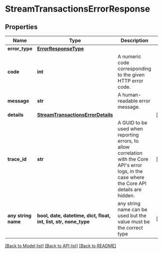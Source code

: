 # StreamTransactionsErrorResponse


## Properties
Name | Type | Description | Notes
------------ | ------------- | ------------- | -------------
**error_type** | [**ErrorResponseType**](ErrorResponseType.md) |  | 
**code** | **int** | A numeric code corresponding to the given HTTP error code. | 
**message** | **str** | A human-readable error message. | 
**details** | [**StreamTransactionsErrorDetails**](StreamTransactionsErrorDetails.md) |  | [optional] 
**trace_id** | **str** | A GUID to be used when reporting errors, to allow correlation with the Core API&#39;s error logs, in the case where the Core API details are hidden. | [optional] 
**any string name** | **bool, date, datetime, dict, float, int, list, str, none_type** | any string name can be used but the value must be the correct type | [optional]

[[Back to Model list]](../README.md#documentation-for-models) [[Back to API list]](../README.md#documentation-for-api-endpoints) [[Back to README]](../README.md)


